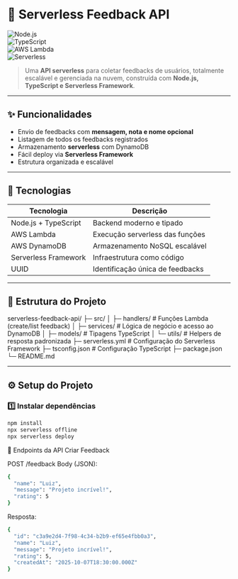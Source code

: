 # 🧠 Serverless Feedback API

![Node.js](https://img.shields.io/badge/Node.js-18.x-green?logo=node.js)  
![TypeScript](https://img.shields.io/badge/TypeScript-5.x-blue?logo=typescript)  
![AWS Lambda](https://img.shields.io/badge/AWS-Lambda-orange?logo=amazonaws)  
![Serverless](https://img.shields.io/badge/Serverless-Framework-red?logo=serverless)  

> Uma **API serverless** para coletar feedbacks de usuários, totalmente escalável e gerenciada na nuvem, construída com **Node.js, TypeScript e Serverless Framework**.

---

## ✨ Funcionalidades
- Envio de feedbacks com **mensagem, nota e nome opcional**  
- Listagem de todos os feedbacks registrados  
- Armazenamento **serverless** com DynamoDB  
- Fácil deploy via **Serverless Framework**  
- Estrutura organizada e escalável  

---

## 🧩 Tecnologias
| Tecnologia | Descrição |
|------------|-----------|
| Node.js + TypeScript | Backend moderno e tipado |
| AWS Lambda | Execução serverless das funções |
| AWS DynamoDB | Armazenamento NoSQL escalável |
| Serverless Framework | Infraestrutura como código |
| UUID | Identificação única de feedbacks |

---

## 📁 Estrutura do Projeto
serverless-feedback-api/
├─ src/
│ ├─ handlers/ # Funções Lambda (create/list feedback)
│ ├─ services/ # Lógica de negócio e acesso ao DynamoDB
│ ├─ models/ # Tipagens TypeScript
│ └─ utils/ # Helpers de resposta padronizada
├─ serverless.yml # Configuração do Serverless Framework
├─ tsconfig.json # Configuração TypeScript
├─ package.json
└─ README.md

---

## ⚙️ Setup do Projeto

### 1️⃣ Instalar dependências
```bash
npm install
npx serverless offline
npx serverless deploy
```

📡 Endpoints da API
Criar Feedback

POST /feedback
Body (JSON):

```bash
{
  "name": "Luiz",
  "message": "Projeto incrível!",
  "rating": 5
}

```
Resposta:

```bash
{
  "id": "c3a9e2d4-7f98-4c34-b2b9-ef65e4fbb0a3",
  "name": "Luiz",
  "message": "Projeto incrível!",
  "rating": 5,
  "createdAt": "2025-10-07T18:30:00.000Z"
}

```

